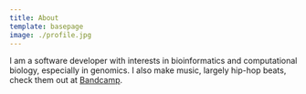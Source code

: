 ```yaml
---
title: About
template: basepage
image: ./profile.jpg
---
```


I am a software developer with interests in bioinformatics and computational biology, especially in genomics. I also make music, largely hip-hop beats, check them out at [Bandcamp](paulsud.bandcamp.com).
